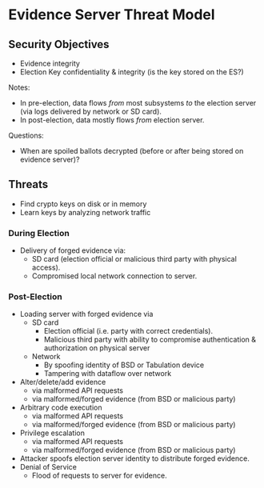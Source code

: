 # Evidence Server Threat Model

## Security Objectives

* Evidence integrity
* Election Key confidentiality & integrity (is the key stored on the ES?)

Notes:

- In pre-election, data flows _from_ most subsystems _to_ the election server (via logs delivered
  by network or SD card).
- In post-election, data mostly flows _from_ election server.
  
Questions:

- When are spoiled ballots decrypted (before or after being stored on evidence server)?

## Threats

- Find crypto keys on disk or in memory
- Learn keys by analyzing network traffic

### During Election 

- Delivery of forged evidence via:
    - SD card (election official or malicious third party with physical access).
    - Compromised local network connection to server.

### Post-Election

- Loading server with forged evidence via
    - SD card
        - Election official (i.e. party with correct credentials).
        - Malicious third party with ability to compromise authentication &
          authorization on physical server
    - Network
        - By spoofing identity of BSD or Tabulation device
        - Tampering with dataflow over network
- Alter/delete/add evidence 
    - via malformed API requests
    - via malformed/forged evidence (from BSD or malicious party)
- Arbitrary code execution 
    - via malformed API requests
    - via malformed/forged evidence (from BSD or malicious party)
- Privilege escalation
    - via malformed API requests
    - via malformed/forged evidence (from BSD or malicious party)
- Attacker spoofs election server identity to distribute forged evidence.
- Denial of Service
    - Flood of requests to server for evidence.
